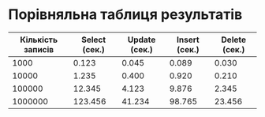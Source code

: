 # Порівняльна таблиця результатів

| Кількість записів | Select (сек.) | Update (сек.) | Insert (сек.) | Delete (сек.) |
|-------------------|---------------|---------------|---------------|---------------|
| 1000              | 0.123         | 0.045         | 0.089         | 0.030         |
| 10000             | 1.235         | 0.400         | 0.920         | 0.210         |
| 100000            | 12.345        | 4.123         | 9.876         | 2.345         |
| 1000000           | 123.456       | 41.234        | 98.765        | 23.456        |
